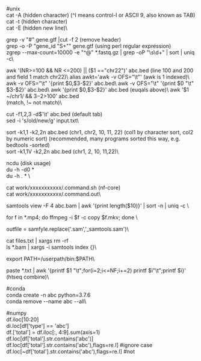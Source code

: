 #unix\
cat -A (hidden character) (^I means control-I or ASCII 9, also known as TAB)\
cat -t (hidden character)\
cat -E (hidden new line)\

grep -v "#" gene.gtf |cut -f 2 (remove header)\
grep -o -P "gene_id \"S+\"" gene.gtf (using perl regular expression)\
zgrep --max-count=10000 -e "^@" *.fastq.gz | grep -oP "\s\d+" | sort | uniq -c\

awk '(NR>=100 && NR <=200) || ($1 =="chr22")' abc.bed (line 100 and 200 and field 1 match chr22)\
alias awkt='awk -v OFS="\t"' (awk is 1 indexed)\
awk -v OFS="\t" '{print $0,$3-$2}' abc.bed\
awk -v OFS="\t" '{print $0 "\t" $3-$2}' abc.bed\
awk '{print $0,$3-$2}' abc.bed (euqals above)\
awk '$1 ~/chr1/ && $3-$2>100' abc.bed\
(match, !~ not match)\

cut -f1,2,3 -d$'\t' abc.bed (default tab)\
sed -i 's/old/new/g' input.txt\

sort -k1,1 -k2,2n abc.bed  (chr1, chr2, 10, 11, 22) (col1 by character sort, col2 by numeric sort) (recommended, many programs sorted this way, e.g. bedtools -sorted)\
sort -k1,1V -k2,2n abc.bed (chr1, 2, 10, 11,22)\

ncdu (disk usage)\
du -h -d0 *\
du -h . * \


cat work/xxxxxxxxxxx/.command.sh (nf-core)\
cat work/xxxxxxxxxxx/.command.out\

samtools view -F 4 abc.bam | awk '{print length($10)}' | sort -n | uniq -c \

for f in *.mp4; do ffmpeg -i $f -c copy $f.mkv; done \

outfile = samfyle.replace('.sam','_samtools.sam')\

cat files.txt | xargs rm -rf\
ls *.bam | xargs -i samtools index {}\

export PATH=/userpath/bin:$PATH\

paste *.txt | awk '{printf $1 "\t";for(i=2;i<=NF;i+=2) printf $i"\t";printf $i}' (htseq combine)\


#conda\
conda create -n abc python=3.7.6\
conda remove --name abc --all\

#numpy\
df.iloc[10:20]\
di.loc[df['type'] == 'abc']\
df.['total'] = df.iloc[:, 4:9].sum(axis=1)\
df.loc[df['total'].str.contains('abc')]\
df.loc[df['total'].str.contains('abc'),flags=re.I] #ignore case\
df.loc[~df['total'].str.contains('abc'),flags=re.I] #not

